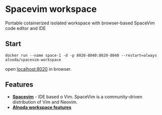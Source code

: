 # Spacevim workspace 

Portable cotainerized isolated workspace with browser-based SpaceVim code editor and IDE 

## Start
 
```
docker run --name space-1 -d -p 8020-8040:8020-8040 --restart=always alnoda/spacevim-workspace
```  

open [localhost:8020](http://localhost:8020) in browser.  

## Features

- [**Spacevim**](https://spacevim.org/) - IDE based o Vim. SpaceVim is a community-driven distribution of Vim and Neovim. 
- [**Alnoda workspace features**](https://docs.alnoda.org/)